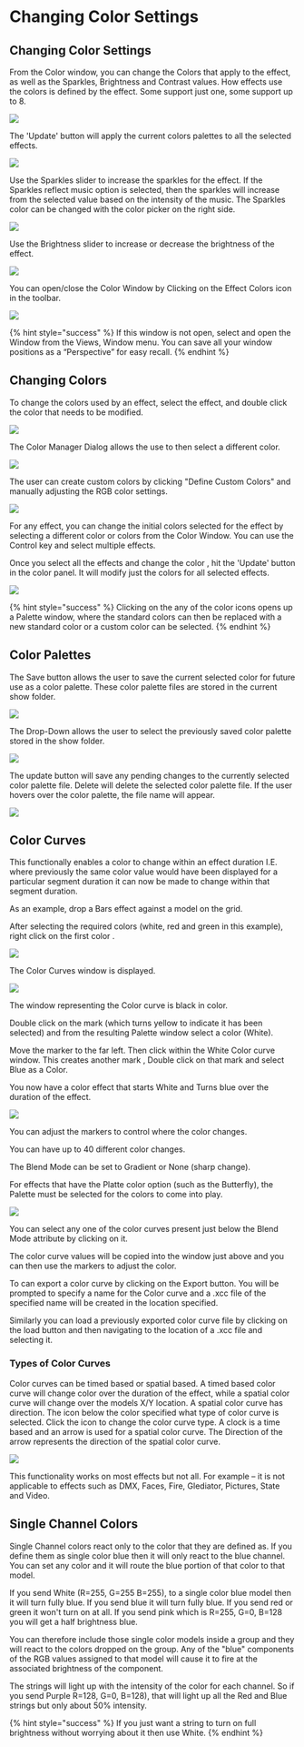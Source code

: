 # Changing Color Settings

## Changing Color Settings

From the Color window, you can change the Colors that apply to the effect, as well as the Sparkles, Brightness and Contrast values. How effects use the colors is defined by the effect. Some support just one, some support up to 8.

![](<../../../.gitbook/assets/image (826).png>)

The 'Update' button will apply the current colors palettes to all the selected effects.

![](<../../../.gitbook/assets/image (841).png>)

Use the Sparkles slider to increase the sparkles for the effect. If the Sparkles reflect music option is selected, then the sparkles will increase from the selected value based on the intensity of the music. The Sparkles color can be changed with the color picker on the right side.

![](<../../../.gitbook/assets/image (172).png>)

Use the Brightness slider to increase or decrease the brightness of the effect.

![](<../../../.gitbook/assets/image (100).png>)

You can open/close the Color Window by Clicking on the Effect Colors icon in the toolbar.

![](<../../../.gitbook/assets/image (19) (1).png>)

{% hint style="success" %}
If this window is not open, select and open the Window from the Views, Window menu. You can save all your window positions as a “Perspective” for easy recall.
{% endhint %}

## Changing Colors

To change the colors used by an effect, select the effect, and double click the color that needs to be modified.

![](<../../../.gitbook/assets/image (773).png>)

The Color Manager Dialog allows the use to then select a different color.

![](<../../../.gitbook/assets/image (38) (1).png>)

The user can create custom colors by clicking "Define Custom Colors" and manually adjusting the RGB color settings.

![](<../../../.gitbook/assets/image (251).png>)

For any effect, you can change the initial colors selected for the effect by selecting a different color or colors from the Color Window. You can use the Control key and select multiple effects.

Once you select all the effects and change the color , hit the 'Update' button in the color panel. It will modify just the colors for all selected effects.

![](<../../../.gitbook/assets/image (841).png>)

{% hint style="success" %}
Clicking on the any of the color icons opens up a Palette window, where the standard colors can then be replaced with a new standard color or a custom color can be selected.
{% endhint %}

## Color Palettes

The Save button allows the user to save the current selected color for future use as a color palette. These color palette files are stored in the current show folder.

![](<../../../.gitbook/assets/image (422).png>)

The Drop-Down allows the user to select the previously saved color palette stored in the show folder.

![](<../../../.gitbook/assets/image (442).png>)

The update button will save any pending changes to the currently selected color palette file. Delete will delete the selected color palette file. If the user hovers over the color palette, the file name will appear.

![](<../../../.gitbook/assets/image (141).png>)

## Color Curves

This functionally enables a color to change within an effect duration I.E. where previously the same color value would have been displayed for a particular segment duration it can now be made to change within that segment duration.

As an example, drop a Bars effect against a model on the grid.

After selecting the required colors (white, red and green in this example), right click on the first color .

![](<../../../.gitbook/assets/image (369).png>)

The Color Curves window is displayed.

![](../../../.gitbook/assets/base64eacafafa4c161559.png)

The window representing the Color curve is black in color.

Double click on the mark (which turns yellow to indicate it has been selected) and from the resulting Palette window select a color (White).

Move the marker to the far left. Then click within the White Color curve window. This creates another mark , Double click on that mark and select Blue as a Color.

You now have a color effect that starts White and Turns blue over the duration of the effect.

![](../../../.gitbook/assets/base64e91d72d6a28f41d0.png)

You can adjust the markers to control where the color changes.

You can have up to 40 different color changes.

The Blend Mode can be set to Gradient or None (sharp change).

For effects that have the Platte color option (such as the Butterfly), the Palette must be selected for the colors to come into play.

![](../../../.gitbook/assets/base64ad69768227d7616f.png)

You can select any one of the color curves present just below the Blend Mode attribute by clicking on it.

The color curve values will be copied into the window just above and you can then use the markers to adjust the color.

To can export a color curve by clicking on the Export button. You will be prompted to specify a name for the Color curve and a .xcc file of the specified name will be created in the location specified.

Similarly you can load a previously exported color curve file by clicking on the load button and then navigating to the location of a .xcc file and selecting it.

### Types of Color Curves

Color curves can be timed based or spatial based. A timed based color curve will change color over the duration of the effect, while a spatial color curve will change over the models X/Y location. A spatial color curve has direction. The icon below the color specified what type of color curve is selected. Click the icon to change the color curve type. A clock is a time based and an arrow is used for a spatial color curve. The Direction of the arrow represents the direction of the spatial color curve.

![](<../../../.gitbook/assets/image (673) (1).png>)

This functionality works on most effects but not all. For example – it is not applicable to effects such as DMX, Faces, Fire, Glediator, Pictures, State and Video.

## Single Channel Colors

Single Channel colors react only to the color that they are defined as. If you define them as single color blue then it will only react to the blue channel. You can set any color and it will route the blue portion of that color to that model.

If you send White (R=255, G=255 B=255), to a single color blue model then it will turn fully blue. If you send blue it will turn fully blue. If you send red or green it won't turn on at all. If you send pink which is R=255, G=0, B=128 you will get a half brightness blue.

You can therefore include those single color models inside a group and they will react to the colors dropped on the group. Any of the "blue" components of the RGB values assigned to that model will cause it to fire at the associated brightness of the component.

The strings will light up with the intensity of the color for each channel. So if you send Purple R=128, G=0, B=128), that will light up all the Red and Blue strings but only about 50% intensity.

{% hint style="success" %}
If you just want a string to turn on full brightness without worrying about it then use White.
{% endhint %}
